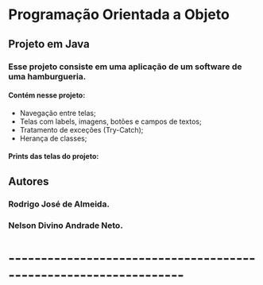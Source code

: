 # Programação Orientada a Objeto
## Projeto em Java
### Esse projeto consiste em uma aplicação de um software de uma hamburgueria.
#### Contém nesse projeto:

* Navegação entre telas;
* Telas com labels, imagens, botões e campos de textos;
* Tratamento de exceções (Try-Catch);
* Herança de classes;
#### Prints das telas do projeto:

## Autores
### Rodrigo José de Almeida.
### Nelson Divino Andrade Neto.   
# -----------------------------------------------------------------